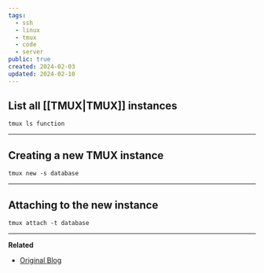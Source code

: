 ```yaml
---
tags:
  - ssh
  - linux
  - tmux
  - code
  - server
public: true
created: 2024-02-03
updated: 2024-02-10
---
```

## List all [[TMUX|TMUX]] instances
``` Shell
tmux ls function
```
___
## Creating a new TMUX instance
``` Shell
tmux new -s database
```
___
## Attaching to the new instance
``` Shell
tmux attach -t database
```
___
**Related**
- [Original Blog](https://www.hamvocke.com/blog/a-quick-and-easy-guide-to-tmux/)